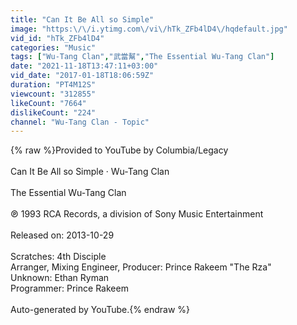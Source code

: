```yaml
---
title: "Can It Be All so Simple"
image: "https:\/\/i.ytimg.com\/vi\/hTk_ZFb4lD4\/hqdefault.jpg"
vid_id: "hTk_ZFb4lD4"
categories: "Music"
tags: ["Wu-Tang Clan","武當幫","The Essential Wu-Tang Clan"]
date: "2021-11-18T13:47:11+03:00"
vid_date: "2017-01-18T18:06:59Z"
duration: "PT4M12S"
viewcount: "312855"
likeCount: "7664"
dislikeCount: "224"
channel: "Wu-Tang Clan - Topic"
---
```

{% raw %}Provided to YouTube by Columbia/Legacy<br /><br />Can It Be All so Simple · Wu-Tang Clan<br /><br />The Essential Wu-Tang Clan<br /><br />℗ 1993 RCA Records, a division of Sony Music Entertainment<br /><br />Released on: 2013-10-29<br /><br />Scratches: 4th Disciple<br />Arranger, Mixing  Engineer, Producer: Prince Rakeem &quot;The Rza&quot;<br />Unknown: Ethan Ryman<br />Programmer: Prince Rakeem<br /><br />Auto-generated by YouTube.{% endraw %}
